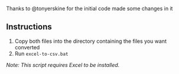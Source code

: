 
Thanks to @tonyerskine
for the initial code 
made some changes  in it

Instructions
---

1. Copy both files into the directory containing the files you want converted
2. Run `excel-to-csv.bat`

*Note: This script requires Excel to be installed.*
